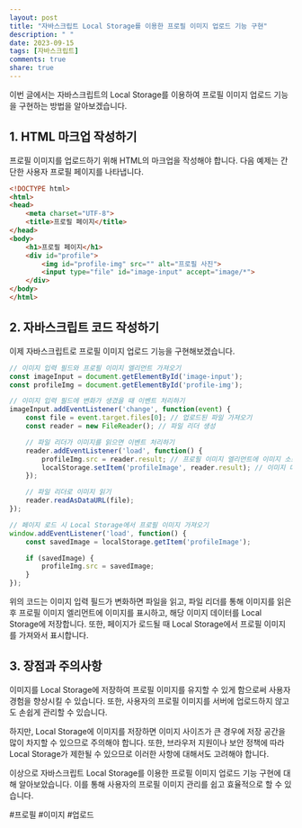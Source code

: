 ```yaml
---
layout: post
title: "자바스크립트 Local Storage를 이용한 프로필 이미지 업로드 기능 구현"
description: " "
date: 2023-09-15
tags: [자바스크립트]
comments: true
share: true
---
```


이번 글에서는 자바스크립트의 Local Storage를 이용하여 프로필 이미지 업로드 기능을 구현하는 방법을 알아보겠습니다.

## 1. HTML 마크업 작성하기

프로필 이미지를 업로드하기 위해 HTML의 마크업을 작성해야 합니다. 다음 예제는 간단한 사용자 프로필 페이지를 나타냅니다.

```html
<!DOCTYPE html>
<html>
<head>
    <meta charset="UTF-8">
    <title>프로필 페이지</title>
</head>
<body>
    <h1>프로필 페이지</h1>
    <div id="profile">
        <img id="profile-img" src="" alt="프로필 사진">
        <input type="file" id="image-input" accept="image/*">
    </div>
</body>
</html>
```

## 2. 자바스크립트 코드 작성하기

이제 자바스크립트로 프로필 이미지 업로드 기능을 구현해보겠습니다.

```javascript
// 이미지 입력 필드와 프로필 이미지 엘리먼트 가져오기
const imageInput = document.getElementById('image-input');
const profileImg = document.getElementById('profile-img');

// 이미지 입력 필드에 변화가 생겼을 때 이벤트 처리하기
imageInput.addEventListener('change', function(event) {
    const file = event.target.files[0]; // 업로드된 파일 가져오기
    const reader = new FileReader(); // 파일 리더 생성

    // 파일 리더가 이미지를 읽으면 이벤트 처리하기
    reader.addEventListener('load', function() {
        profileImg.src = reader.result; // 프로필 이미지 엘리먼트에 이미지 소스 설정하기
        localStorage.setItem('profileImage', reader.result); // 이미지 데이터를 Local Storage에 저장하기
    });

    // 파일 리더로 이미지 읽기
    reader.readAsDataURL(file);
});

// 페이지 로드 시 Local Storage에서 프로필 이미지 가져오기
window.addEventListener('load', function() {
    const savedImage = localStorage.getItem('profileImage');

    if (savedImage) {
        profileImg.src = savedImage;
    }
});
```

위의 코드는 이미지 입력 필드가 변화하면 파일을 읽고, 파일 리더를 통해 이미지를 읽은 후 프로필 이미지 엘리먼트에 이미지를 표시하고, 해당 이미지 데이터를 Local Storage에 저장합니다. 또한, 페이지가 로드될 때 Local Storage에서 프로필 이미지를 가져와서 표시합니다.

## 3. 장점과 주의사항

이미지를 Local Storage에 저장하여 프로필 이미지를 유지할 수 있게 함으로써 사용자 경험을 향상시킬 수 있습니다. 또한, 사용자의 프로필 이미지를 서버에 업로드하지 않고도 손쉽게 관리할 수 있습니다.

하지만, Local Storage에 이미지를 저장하면 이미지 사이즈가 큰 경우에 저장 공간을 많이 차지할 수 있으므로 주의해야 합니다. 또한, 브라우저 지원이나 보안 정책에 따라 Local Storage가 제한될 수 있으므로 이러한 사항에 대해서도 고려해야 합니다.

이상으로 자바스크립트 Local Storage를 이용한 프로필 이미지 업로드 기능 구현에 대해 알아보았습니다. 이를 통해 사용자의 프로필 이미지 관리를 쉽고 효율적으로 할 수 있습니다.

#프로필 #이미지 #업로드